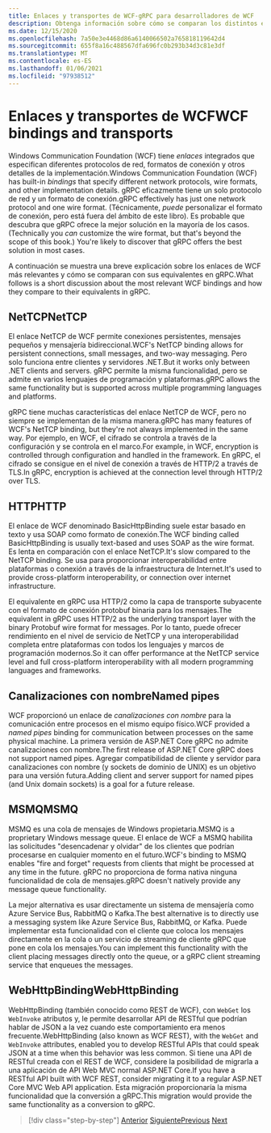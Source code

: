 ```yaml
---
title: Enlaces y transportes de WCF-gRPC para desarrolladores de WCF
description: Obtenga información sobre cómo se comparan los distintos enlaces y transportes de WCF con gRPC.
ms.date: 12/15/2020
ms.openlocfilehash: 7a50e3e4468d86a6140066502a765818119642d4
ms.sourcegitcommit: 655f8a16c488567dfa696fc0b293b34d3c81e3df
ms.translationtype: MT
ms.contentlocale: es-ES
ms.lasthandoff: 01/06/2021
ms.locfileid: "97938512"
---
```

# <a name="wcf-bindings-and-transports"></a><span data-ttu-id="e08f1-103">Enlaces y transportes de WCF</span><span class="sxs-lookup"><span data-stu-id="e08f1-103">WCF bindings and transports</span></span>

<span data-ttu-id="e08f1-104">Windows Communication Foundation (WCF) tiene *enlaces* integrados que especifican diferentes protocolos de red, formatos de conexión y otros detalles de la implementación.</span><span class="sxs-lookup"><span data-stu-id="e08f1-104">Windows Communication Foundation (WCF) has built-in *bindings* that specify different network protocols, wire formats, and other implementation details.</span></span> <span data-ttu-id="e08f1-105">gRPC eficazmente tiene un solo protocolo de red y un formato de conexión.</span><span class="sxs-lookup"><span data-stu-id="e08f1-105">gRPC effectively has just one network protocol and one wire format.</span></span> <span data-ttu-id="e08f1-106">(Técnicamente, *puede* personalizar el formato de conexión, pero está fuera del ámbito de este libro). Es probable que descubra que gRPC ofrece la mejor solución en la mayoría de los casos.</span><span class="sxs-lookup"><span data-stu-id="e08f1-106">(Technically you *can* customize the wire format, but that's beyond the scope of this book.) You're likely to discover that gRPC offers the best solution in most cases.</span></span>

<span data-ttu-id="e08f1-107">A continuación se muestra una breve explicación sobre los enlaces de WCF más relevantes y cómo se comparan con sus equivalentes en gRPC.</span><span class="sxs-lookup"><span data-stu-id="e08f1-107">What follows is a short discussion about the most relevant WCF bindings and how they compare to their equivalents in gRPC.</span></span>

## <a name="nettcp"></a><span data-ttu-id="e08f1-108">NetTCP</span><span class="sxs-lookup"><span data-stu-id="e08f1-108">NetTCP</span></span>

<span data-ttu-id="e08f1-109">El enlace NetTCP de WCF permite conexiones persistentes, mensajes pequeños y mensajería bidireccional.</span><span class="sxs-lookup"><span data-stu-id="e08f1-109">WCF's NetTCP binding allows for persistent connections, small messages, and two-way messaging.</span></span> <span data-ttu-id="e08f1-110">Pero solo funciona entre clientes y servidores .NET.</span><span class="sxs-lookup"><span data-stu-id="e08f1-110">But it works only between .NET clients and servers.</span></span> <span data-ttu-id="e08f1-111">gRPC permite la misma funcionalidad, pero se admite en varios lenguajes de programación y plataformas.</span><span class="sxs-lookup"><span data-stu-id="e08f1-111">gRPC allows the same functionality but is supported across multiple programming languages and platforms.</span></span>

<span data-ttu-id="e08f1-112">gRPC tiene muchas características del enlace NetTCP de WCF, pero no siempre se implementan de la misma manera.</span><span class="sxs-lookup"><span data-stu-id="e08f1-112">gRPC has many features of WCF's NetTCP binding, but they're not always implemented in the same way.</span></span> <span data-ttu-id="e08f1-113">Por ejemplo, en WCF, el cifrado se controla a través de la configuración y se controla en el marco.</span><span class="sxs-lookup"><span data-stu-id="e08f1-113">For example, in WCF, encryption is controlled through configuration and handled in the framework.</span></span> <span data-ttu-id="e08f1-114">En gRPC, el cifrado se consigue en el nivel de conexión a través de HTTP/2 a través de TLS.</span><span class="sxs-lookup"><span data-stu-id="e08f1-114">In gRPC, encryption is achieved at the connection level through HTTP/2 over TLS.</span></span>

## <a name="http"></a><span data-ttu-id="e08f1-115">HTTP</span><span class="sxs-lookup"><span data-stu-id="e08f1-115">HTTP</span></span>

<span data-ttu-id="e08f1-116">El enlace de WCF denominado BasicHttpBinding suele estar basado en texto y usa SOAP como formato de conexión.</span><span class="sxs-lookup"><span data-stu-id="e08f1-116">The WCF binding called BasicHttpBinding is usually text-based and uses SOAP as the wire format.</span></span> <span data-ttu-id="e08f1-117">Es lenta en comparación con el enlace NetTCP.</span><span class="sxs-lookup"><span data-stu-id="e08f1-117">It's slow compared to the NetTCP binding.</span></span> <span data-ttu-id="e08f1-118">Se usa para proporcionar interoperabilidad entre plataformas o conexión a través de la infraestructura de Internet.</span><span class="sxs-lookup"><span data-stu-id="e08f1-118">It's used to provide cross-platform interoperability, or connection over internet infrastructure.</span></span>

<span data-ttu-id="e08f1-119">El equivalente en gRPC usa HTTP/2 como la capa de transporte subyacente con el formato de conexión protobuf binaria para los mensajes.</span><span class="sxs-lookup"><span data-stu-id="e08f1-119">The equivalent in gRPC uses HTTP/2 as the underlying transport layer with the binary Protobuf wire format for messages.</span></span> <span data-ttu-id="e08f1-120">Por lo tanto, puede ofrecer rendimiento en el nivel de servicio de NetTCP y una interoperabilidad completa entre plataformas con todos los lenguajes y marcos de programación modernos.</span><span class="sxs-lookup"><span data-stu-id="e08f1-120">So it can offer performance at the NetTCP service level and full cross-platform interoperability with all modern programming languages and frameworks.</span></span>

## <a name="named-pipes"></a><span data-ttu-id="e08f1-121">Canalizaciones con nombre</span><span class="sxs-lookup"><span data-stu-id="e08f1-121">Named pipes</span></span>

<span data-ttu-id="e08f1-122">WCF proporcionó un enlace de *canalizaciones con nombre* para la comunicación entre procesos en el mismo equipo físico.</span><span class="sxs-lookup"><span data-stu-id="e08f1-122">WCF provided a *named pipes* binding for communication between processes on the same physical machine.</span></span> <span data-ttu-id="e08f1-123">La primera versión de ASP.NET Core gRPC no admite canalizaciones con nombre.</span><span class="sxs-lookup"><span data-stu-id="e08f1-123">The first release of ASP.NET Core gRPC does not support named pipes.</span></span> <span data-ttu-id="e08f1-124">Agregar compatibilidad de cliente y servidor para canalizaciones con nombre (y sockets de dominio de UNIX) es un objetivo para una versión futura.</span><span class="sxs-lookup"><span data-stu-id="e08f1-124">Adding client and server support for named pipes (and Unix domain sockets) is a goal for a future release.</span></span>

## <a name="msmq"></a><span data-ttu-id="e08f1-125">MSMQ</span><span class="sxs-lookup"><span data-stu-id="e08f1-125">MSMQ</span></span>

<span data-ttu-id="e08f1-126">MSMQ es una cola de mensajes de Windows propietaria.</span><span class="sxs-lookup"><span data-stu-id="e08f1-126">MSMQ is a proprietary Windows message queue.</span></span> <span data-ttu-id="e08f1-127">El enlace de WCF a MSMQ habilita las solicitudes "desencadenar y olvidar" de los clientes que podrían procesarse en cualquier momento en el futuro.</span><span class="sxs-lookup"><span data-stu-id="e08f1-127">WCF's binding to MSMQ enables "fire and forget" requests from clients that might be processed at any time in the future.</span></span> <span data-ttu-id="e08f1-128">gRPC no proporciona de forma nativa ninguna funcionalidad de cola de mensajes.</span><span class="sxs-lookup"><span data-stu-id="e08f1-128">gRPC doesn't natively provide any message queue functionality.</span></span>

<span data-ttu-id="e08f1-129">La mejor alternativa es usar directamente un sistema de mensajería como Azure Service Bus, RabbitMQ o Kafka.</span><span class="sxs-lookup"><span data-stu-id="e08f1-129">The best alternative is to directly use a messaging system like Azure Service Bus, RabbitMQ, or Kafka.</span></span> <span data-ttu-id="e08f1-130">Puede implementar esta funcionalidad con el cliente que coloca los mensajes directamente en la cola o un servicio de streaming de cliente gRPC que pone en cola los mensajes.</span><span class="sxs-lookup"><span data-stu-id="e08f1-130">You can implement this functionality with the client placing messages directly onto the queue, or a gRPC client streaming service that enqueues the messages.</span></span>

## <a name="webhttpbinding"></a><span data-ttu-id="e08f1-131">WebHttpBinding</span><span class="sxs-lookup"><span data-stu-id="e08f1-131">WebHttpBinding</span></span>

<span data-ttu-id="e08f1-132">WebHttpBinding (también conocido como REST de WCF), con `WebGet` los `WebInvoke` atributos y, le permite desarrollar API de RESTful que podrían hablar de JSON a la vez cuando este comportamiento era menos frecuente.</span><span class="sxs-lookup"><span data-stu-id="e08f1-132">WebHttpBinding (also known as WCF REST), with the `WebGet` and `WebInvoke` attributes, enabled you to develop RESTful APIs that could speak JSON at a time when this behavior was less common.</span></span> <span data-ttu-id="e08f1-133">Si tiene una API de RESTful creada con el REST de WCF, considere la posibilidad de migrarla a una aplicación de API Web MVC normal ASP.NET Core.</span><span class="sxs-lookup"><span data-stu-id="e08f1-133">If you have a RESTful API built with WCF REST, consider migrating it to a regular ASP.NET Core MVC Web API application.</span></span> <span data-ttu-id="e08f1-134">Esta migración proporcionaría la misma funcionalidad que la conversión a gRPC.</span><span class="sxs-lookup"><span data-stu-id="e08f1-134">This migration would provide the same functionality as a conversion to gRPC.</span></span>

>[!div class="step-by-step"]
><span data-ttu-id="e08f1-135">[Anterior](wcf-endpoints-grpc-methods.md)
>[Siguiente](rpc-types.md)</span><span class="sxs-lookup"><span data-stu-id="e08f1-135">[Previous](wcf-endpoints-grpc-methods.md)
[Next](rpc-types.md)</span></span>
